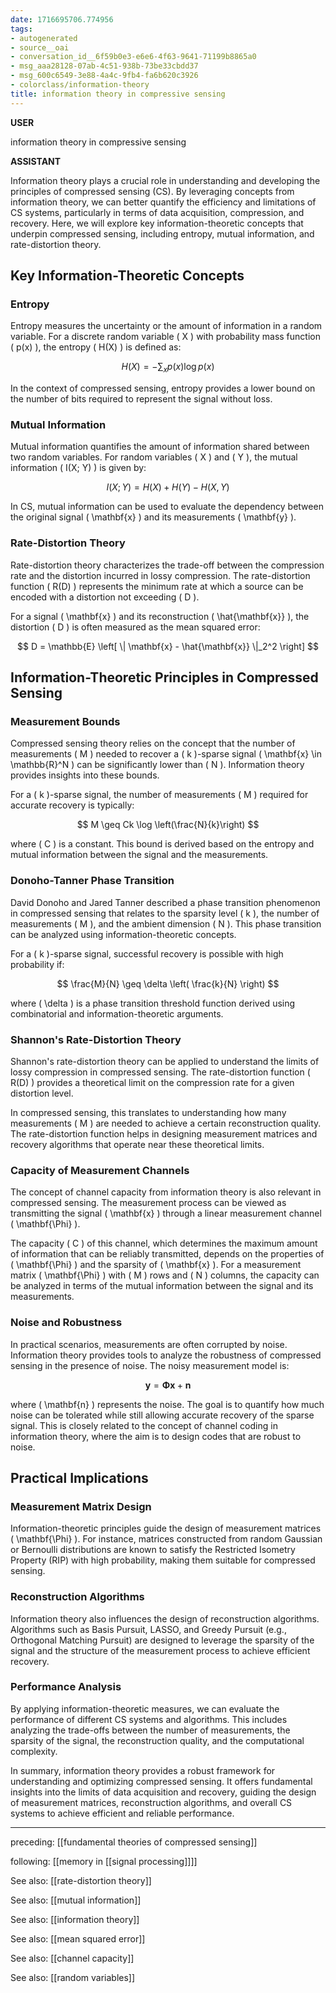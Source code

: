 ```yaml
---
date: 1716695706.774956
tags:
- autogenerated
- source__oai
- conversation_id__6f59b0e3-e6e6-4f63-9641-71199b8865a0
- msg_aaa28128-07ab-4c51-938b-73be33cbdd37
- msg_600c6549-3e88-4a4c-9fb4-fa6b620c3926
- colorclass/information-theory
title: information theory in compressive sensing
---
```


**USER**

information theory in compressive sensing


**ASSISTANT**

Information theory plays a crucial role in understanding and developing the principles of compressed sensing (CS). By leveraging concepts from information theory, we can better quantify the efficiency and limitations of CS systems, particularly in terms of data acquisition, compression, and recovery. Here, we will explore key information-theoretic concepts that underpin compressed sensing, including entropy, mutual information, and rate-distortion theory.

## Key Information-Theoretic Concepts

### Entropy

Entropy measures the uncertainty or the amount of information in a random variable. For a discrete random variable \( X \) with probability mass function \( p(x) \), the entropy \( H(X) \) is defined as:

$$
H(X) = -\sum_{x} p(x) \log p(x)
$$

In the context of compressed sensing, entropy provides a lower bound on the number of bits required to represent the signal without loss.

### Mutual Information

Mutual information quantifies the amount of information shared between two random variables. For random variables \( X \) and \( Y \), the mutual information \( I(X; Y) \) is given by:

$$
I(X; Y) = H(X) + H(Y) - H(X, Y)
$$

In CS, mutual information can be used to evaluate the dependency between the original signal \( \mathbf{x} \) and its measurements \( \mathbf{y} \).

### Rate-Distortion Theory

Rate-distortion theory characterizes the trade-off between the compression rate and the distortion incurred in lossy compression. The rate-distortion function \( R(D) \) represents the minimum rate at which a source can be encoded with a distortion not exceeding \( D \).

For a signal \( \mathbf{x} \) and its reconstruction \( \hat{\mathbf{x}} \), the distortion \( D \) is often measured as the mean squared error:

$$
D = \mathbb{E} \left[ \| \mathbf{x} - \hat{\mathbf{x}} \|_2^2 \right]
$$

## Information-Theoretic Principles in Compressed Sensing

### Measurement Bounds

Compressed sensing theory relies on the concept that the number of measurements \( M \) needed to recover a \( k \)-sparse signal \( \mathbf{x} \in \mathbb{R}^N \) can be significantly lower than \( N \). Information theory provides insights into these bounds.

For a \( k \)-sparse signal, the number of measurements \( M \) required for accurate recovery is typically:

$$
M \geq Ck \log \left(\frac{N}{k}\right)
$$

where \( C \) is a constant. This bound is derived based on the entropy and mutual information between the signal and the measurements.

### Donoho-Tanner Phase Transition

David Donoho and Jared Tanner described a phase transition phenomenon in compressed sensing that relates to the sparsity level \( k \), the number of measurements \( M \), and the ambient dimension \( N \). This phase transition can be analyzed using information-theoretic concepts.

For a \( k \)-sparse signal, successful recovery is possible with high probability if:

$$
\frac{M}{N} \geq \delta \left( \frac{k}{N} \right)
$$

where \( \delta \) is a phase transition threshold function derived using combinatorial and information-theoretic arguments.

### Shannon's Rate-Distortion Theory

Shannon's rate-distortion theory can be applied to understand the limits of lossy compression in compressed sensing. The rate-distortion function \( R(D) \) provides a theoretical limit on the compression rate for a given distortion level.

In compressed sensing, this translates to understanding how many measurements \( M \) are needed to achieve a certain reconstruction quality. The rate-distortion function helps in designing measurement matrices and recovery algorithms that operate near these theoretical limits.

### Capacity of Measurement Channels

The concept of channel capacity from information theory is also relevant in compressed sensing. The measurement process can be viewed as transmitting the signal \( \mathbf{x} \) through a linear measurement channel \( \mathbf{\Phi} \).

The capacity \( C \) of this channel, which determines the maximum amount of information that can be reliably transmitted, depends on the properties of \( \mathbf{\Phi} \) and the sparsity of \( \mathbf{x} \). For a measurement matrix \( \mathbf{\Phi} \) with \( M \) rows and \( N \) columns, the capacity can be analyzed in terms of the mutual information between the signal and its measurements.

### Noise and Robustness

In practical scenarios, measurements are often corrupted by noise. Information theory provides tools to analyze the robustness of compressed sensing in the presence of noise. The noisy measurement model is:

$$
\mathbf{y} = \mathbf{\Phi x} + \mathbf{n}
$$

where \( \mathbf{n} \) represents the noise. The goal is to quantify how much noise can be tolerated while still allowing accurate recovery of the sparse signal. This is closely related to the concept of channel coding in information theory, where the aim is to design codes that are robust to noise.

## Practical Implications

### Measurement Matrix Design

Information-theoretic principles guide the design of measurement matrices \( \mathbf{\Phi} \). For instance, matrices constructed from random Gaussian or Bernoulli distributions are known to satisfy the Restricted Isometry Property (RIP) with high probability, making them suitable for compressed sensing.

### Reconstruction Algorithms

Information theory also influences the design of reconstruction algorithms. Algorithms such as Basis Pursuit, LASSO, and Greedy Pursuit (e.g., Orthogonal Matching Pursuit) are designed to leverage the sparsity of the signal and the structure of the measurement process to achieve efficient recovery.

### Performance Analysis

By applying information-theoretic measures, we can evaluate the performance of different CS systems and algorithms. This includes analyzing the trade-offs between the number of measurements, the sparsity of the signal, the reconstruction quality, and the computational complexity.

In summary, information theory provides a robust framework for understanding and optimizing compressed sensing. It offers fundamental insights into the limits of data acquisition and recovery, guiding the design of measurement matrices, reconstruction algorithms, and overall CS systems to achieve efficient and reliable performance.


---

preceding: [[fundamental theories of compressed sensing]]  


following: [[memory in [[signal processing]]]]

See also: [[rate-distortion theory]]


See also: [[mutual information]]


See also: [[information theory]]


See also: [[mean squared error]]


See also: [[channel capacity]]


See also: [[random variables]]